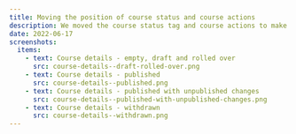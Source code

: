 ```yaml
---
title: Moving the position of course status and course actions
description: We moved the course status tag and course actions to make it easier for users to see the status of their course and take action
date: 2022-06-17
screenshots:
  items:
    - text: Course details - empty, draft and rolled over
      src: course-details--draft-rolled-over.png
    - text: Course details - published
      src: course-details--published.png
    - text: Course details - published with unpublished changes
      src: course-details--published-with-unpublished-changes.png
    - text: Course details - withdrawn
      src: course-details--withdrawn.png
---
```

